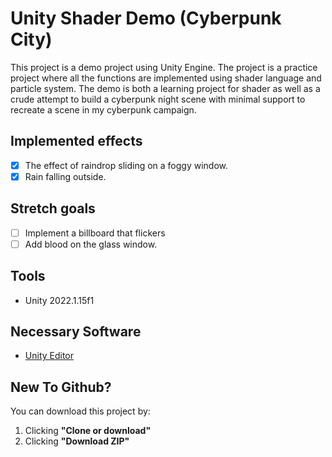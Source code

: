 # Unity Shader Demo (Cyberpunk City)

This project is a demo project using Unity Engine. The project is a practice project where all the functions are implemented using shader language and particle system.
The demo is both a learning project for shader as well as a crude attempt to build a cyberpunk night scene with minimal support to recreate a scene in my cyberpunk campaign.

## Implemented effects
- [x] The effect of raindrop sliding on a foggy window.
- [x] Rain falling outside.

## Stretch goals
- [ ] Implement a billboard that flickers
- [ ] Add blood on the glass window.

## Tools
- Unity 2022.1.15f1

## Necessary Software
- [Unity Editor](https://unity.com/download)

## New To Github?

You can download this project by:
1. Clicking **"Clone or download"**
2. Clicking **"Download ZIP"**
